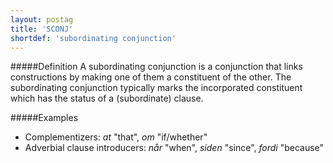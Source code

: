 ```yaml
---
layout: postag
title: 'SCONJ'
shortdef: 'subordinating conjunction'
---
```

#####Definition
A subordinating conjunction is a conjunction that links constructions by making one of them a constituent of the other. The subordinating conjunction typically marks the incorporated constituent which has the status of a (subordinate) clause.

#####Examples
* Complementizers: *at* "that", *om* "if/whether"
* Adverbial clause introducers: *når* "when", *siden* "since", *fordi* "because"
<!-- Interlanguage links updated Út zář 29 18:40:48 CEST 2020 -->
